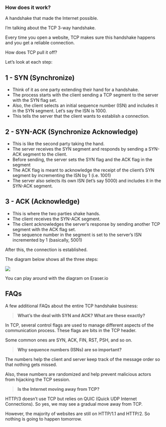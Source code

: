 ### How does it work?

A handshake that made the Internet possible.

I’m talking about the TCP 3-way handshake.

Every time you open a website, TCP makes sure this handshake happens and you get a reliable connection.

How does TCP pull it off?

Let’s look at each step:

## 1 - SYN (Synchronize)

- Think of it as one party extending their hand for a handshake.
- The process starts with the client sending a TCP segment to the server with the SYN flag set.
- Also, the client selects an initial sequence number (ISN) and includes it in the SYN segment. Let’s say the ISN is 1000.
- This tells the server that the client wants to establish a connection.

## 2 - SYN-ACK (Synchronize Acknowledge)

- This is like the second party taking the hand.
- The server receives the SYN segment and responds by sending a SYN-ACK segment to the client.
- Before sending, the server sets the SYN flag and the ACK flag in the segment
- The ACK flag is meant to acknowledge the receipt of the client’s SYN segment by incrementing the ISN by 1 (i.e. 1001)
- The server also selects its own ISN (let’s say 5000) and includes it in the SYN-ACK segment.

## 3 - ACK (Acknowledge)

- This is where the two parties shake hands.
- The client receives the SYN-ACK segment.
- The client acknowledges the server’s response by sending another TCP segment with the ACK flag set.
- The sequence number in the segment is set to the server’s ISN incremented by 1 (basically, 5001)

After this, the connection is established.

The diagram below shows all the three steps:

![](https://newsletter.systemdesigncodex.com/p/%7B%22src%22:%22https://substack-post-media.s3.amazonaws.com/public/images/6d8fe891-e992-42b7-a735-6ee2aeb7902b_2107x1318.png%22,%22srcNoWatermark%22:null,%22fullscreen%22:null,%22imageSize%22:null,%22height%22:911,%22width%22:1456,%22resizeWidth%22:null,%22bytes%22:327144,%22alt%22:null,%22title%22:null,%22type%22:%22image/png%22,%22href%22:null,%22belowTheFold%22:true,%22topImage%22:false,%22internalRedirect%22:null,%22isProcessing%22:false%7D)

You can play around with the diagram on Eraser.io

## FAQs

A few additional FAQs about the entire TCP handshake business:

> **What’s the deal with SYN and ACK? What are these exactly?**

In TCP, several control flags are used to manage different aspects of the communication process. These flags are bits in the TCP header.

Some common ones are SYN, ACK, FIN, RST, PSH, and so on.

> **Why sequence numbers (ISNs) are so important?**

The numbers help the client and server keep track of the message order so that nothing gets missed.

Also, these numbers are randomized and help prevent malicious actors from hijacking the TCP session.

> **Is the Internet moving away from TCP?**

HTTP/3 doesn’t use TCP but relies on QUIC (Quick UDP Internet Connections). So yes, we may see a gradual move away from TCP.

However, the majority of websites are still on HTTP/1.1 and HTTP/2. So nothing is going to happen tomorrow.

